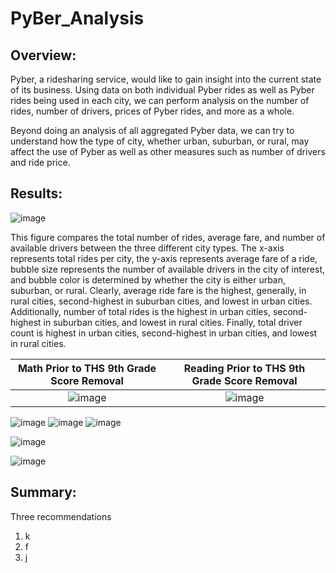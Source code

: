 # PyBer_Analysis

## Overview:
Pyber, a ridesharing service, would like to gain insight into the current state of its business. Using data on both individual Pyber rides as well as Pyber rides being used in each city, we can perform analysis on the number of rides, number of drivers, prices of Pyber rides, and more as a whole. 

Beyond doing an analysis of all aggregated Pyber data, we can try to understand how the type of city, whether urban, suburban, or rural, may affect the use of Pyber as well as other measures such as number of drivers and ride price.

## Results: 

![image](https://user-images.githubusercontent.com/108832056/185262305-d154bdf4-5549-4db3-8fee-747d7f8148ac.png)

This figure compares the total number of rides, average fare, and number of available drivers between the three different city types. The x-axis represents total rides per city, the y-axis represents average fare of a ride, bubble size represents the number of available drivers in the city of interest, and bubble color is determined by whether the city is either urban, suburban, or rural. 
Clearly, average ride fare is the highest, generally, in rural cities, second-highest in suburban cities, and lowest in urban cities. Additionally, number of total rides is the highest in urban cities, second-highest in suburban cities, and lowest in rural cities. Finally, total driver count is highest in urban cities, second-highest in urban cities, and lowest in rural cities.

Math Prior to THS 9th Grade Score Removal           |  Reading Prior to THS 9th Grade Score Removal          
:-------------------------:|:-------------------------:
![image](https://user-images.githubusercontent.com/108832056/185262377-cc98b51b-49bb-4963-bca9-0ba4a417c351.png)|  ![image](https://user-images.githubusercontent.com/108832056/185262405-2b3f1c82-ef7f-4e2a-bf66-dbdd8544d397.png) 


![image](https://user-images.githubusercontent.com/108832056/185262377-cc98b51b-49bb-4963-bca9-0ba4a417c351.png)
![image](https://user-images.githubusercontent.com/108832056/185262405-2b3f1c82-ef7f-4e2a-bf66-dbdd8544d397.png)
![image](https://user-images.githubusercontent.com/108832056/185262428-30b5565f-4542-4e9f-8d4b-6a685a53c566.png)


![image](https://user-images.githubusercontent.com/108832056/185385927-254ad8d3-2072-48cf-b10d-f4fcf7d40da9.png)


![image](https://user-images.githubusercontent.com/108832056/185262443-9a195c84-eabf-4dc6-b7b5-66d890b3601c.png)


## Summary: 
Three recommendations
1. k
2. f
3. j 

